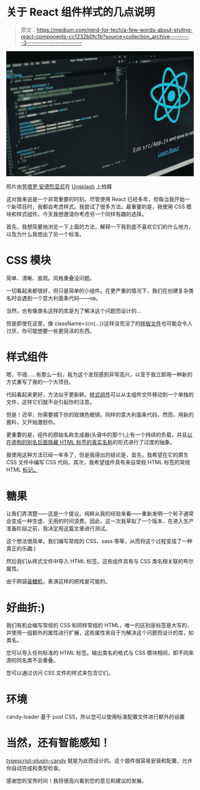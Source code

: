 # 关于 React 组件样式的几点说明

> 原文：<https://medium.com/nerd-for-tech/a-few-words-about-styling-react-components-cc1232b0fc1b?source=collection_archive---------3----------------------->

![](img/4c84a624287bbcabca485f559d952ba4.png)

照片由[劳塔罗·安德烈亚尼](https://unsplash.com/@lautaroandreani?utm_source=medium&utm_medium=referral)在 [Unsplash](https://unsplash.com?utm_source=medium&utm_medium=referral) 上拍摄

这对我来说是一个非常重要的时刻。尽管使用 React 已经多年，但每当我开始一个新项目时，我都会考虑样式。我尝试了很多方法。最重要的是，我使用 CSS 模块和样式组件。今天我想邀请你考虑另一个同样有趣的选择。

首先，我想简要地浏览一下上面的方法，解释一下我到底不喜欢它们的什么地方，以及为什么我想出了另一个标准。

# CSS 模块

简单、清晰、直观。风格重叠没问题。

一切看起来都很好，但只是简单的小组件。在更严重的情况下，我们在创建复杂类名时会遇到一个意大利面条代码——ов。

当然，也有像类名这样的库是为了解决这个问题而设计的…

但是即使在这里，像 className={cn(…)}这样没完没了的[样板文件](https://dzone.com/articles/removing-boilerplate-code-with-lombok)也可能会令人讨厌，你可能想要一些更简洁的东西。

# 样式组件

嗯，不错……有那么一刻，我为这个发现感到非常高兴，以至于我立即用一种新的方式重写了我的一个大项目。

代码看起来更好，方法似乎更新鲜。[样式组件](https://dzone.com/articles/dynamic-styling-in-vuejs)可以从主组件文件移动到一个单独的文件，这样它们就不会引起你的注意。

但是！迟早，你需要摘下你的玫瑰色眼镜，同样的意大利面条代码，然而，用新的酱料，又开始激怒你。

更重要的是，组件的原始名称生成器(头骨中的那个)上有一个持续的负载，并且[以在虚构的别名后面隐藏 HTML 标签的真实名称](https://dzone.com/articles/a-reminder-abstraction)的形式进行了过度的抽象。

我使用这种方法已经一年多了，但是我得出的结论是，首先，我希望在它的原生 CSS 文件中编写 CSS 代码，其次，我希望组件具有来自常规 HTML 标签的常规 HTML [标记。](https://dzone.com/articles/understanding-web-standards-shadow-dom-and-custom)

# 糖果

让我们弄清楚——这是一个提议。纯粹从我的经验来看——重新发明一个轮子通常会变成一种空虚、无用的时间浪费。因此，这一次我草拟了一个版本，在进入生产准备阶段之前，我决定用这篇文章进行测试。

这个想法很简单。我们编写常规的 CSS、sass 等等，从而将这个过程变成了一种真正的乐趣:)

然后我们从样式文件中导入 HTML 标签。这些组件具有与 CSS 类名相关联的布尔属性。

由于网袋[装糖机](https://www.npmjs.com/package/candy-loader)，表演这样的把戏是可能的。

# 好曲折:)

我们有机会编写常规的 CSS 和同样常规的 HTML，唯一的区别是标签是大写的，并使用一组额外的属性进行扩展，这些属性来自于为解决这个问题而设计的库，如类名。

您可以导入任何标准的 HTML 标签。输出类名的格式与 CSS 模块相同，即不同来源的同名类不会重叠。

您可以通过访问 CSS 文件的样式来包含它们。

# 环境

candy-loader 基于 post CSS，所以您可以使用标准配置文件进行额外的设置

# 当然，还有智能感知！

[typescript-plugin-candy](https://github.com/iminside/typescript-plugin-candy) 就是为此而设计的。这个插件很容易安装和配置，允许你自动完成和类型检查。

感谢您的宝贵时间！我将很高兴看到您的意见和建议的发展。